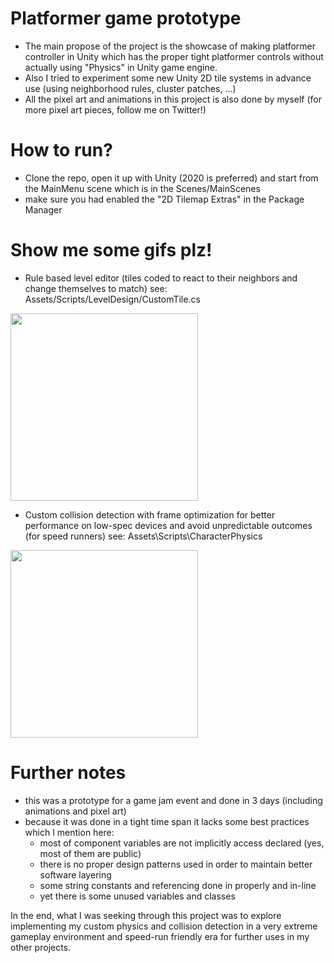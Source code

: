 # Platformer game prototype
- The main propose of the project is the showcase of making platformer controller in Unity which has the proper tight platformer controls without actually using "Physics" in Unity game engine.
- Also I tried to experiment some new Unity 2D tile systems in advance use (using neighborhood rules, cluster patches, ...)
- All the pixel art and animations in this project is also done by myself (for more pixel art pieces, follow me on Twitter!)
# How to run?
- Clone the repo, open it up with Unity (2020 is preferred) and start from the MainMenu scene which is in the Scenes/MainScenes
- make sure you had enabled the "2D Tilemap Extras" in the Package Manager
# Show me some gifs plz!
- Rule based level editor (tiles coded to react to their neighbors and change themselves to match)  see: Assets/Scripts/LevelDesign/CustomTile.cs

<img src="https://i.imgur.com/ao1bLQE.gif" height="300" />

- Custom collision detection with frame optimization for better performance on low-spec devices and avoid unpredictable outcomes (for speed runners)
see: Assets\Scripts\CharacterPhysics

<img src="https://i.imgur.com/0Czn4xj.gif" height="300" />

# Further notes
- this was a prototype for a game jam event and done in 3 days (including animations and pixel art)
- because it was done in a tight time span it lacks some best practices which I mention here:
  - most of component variables are not implicitly access declared (yes, most of them are public)
  - there is no proper design patterns used in order to maintain better software layering
  - some string constants and referencing done in properly and in-line
  - yet there is some unused variables and classes

In the end, what I was seeking through this project was to explore implementing my custom physics and collision detection in a very extreme gameplay environment and speed-run friendly era for further uses in my other projects.
